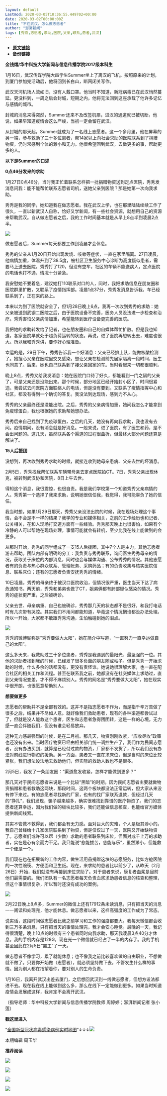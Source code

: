 ```yaml
---
layout: default
Lastmod: 2020-03-05T10:36:55.449702+00:00
date: 2020-03-02T00:00:00Z
title: "不在武汉，怎么做志愿者"
author: "澎湃新闻"
tags: [秀秀,志愿者,求助,医院,父亲,联系,患者,武汉]
---
```


* [**原文链接**](https://mp.weixin.qq.com/s/DgGk6X7YJ3jTShYrMA_62w)
* [**备份链接**](http://archive.today/yQbQP)


**金钱熠/华中科技大学新闻与信息传播学院2017级本科生**

1月16日，武汉传媒学院大四学生Summer坐上了离汉的飞机。按照原来的计划，到厦门参加完活动后，他将回到长白山，断网闭关写作。

武汉天河机场人流如旧，没有人戴口罩。他当时不知道，新冠病毒已在武汉悄然蔓延。更没料到，一周之后会封城，短期之内，他将无法回到这座承载了他许多记忆与感情的城市。

封城的消息来得突然，Summer还来不及改签机票，进汉的通道就已被切断。他说，如果早知道疫情会这么严峻，当初一定会留在武汉。

从封城的那天起，Summer就成为了一名线上志愿者。这一个多月里，他在屏幕的另一端，参与救助了三十多位患者，帮14家以上向社会求助的医院联系到了捐赠物资，仍时常感到个体的渺小和无力。他很希望回到武汉，去做更多的事，帮助更多的人。

  

**以下是Summer的口述**

**0点46分发来的求助**

1月27日0点46分，当时我正忙着联系怎样把一批捐赠物资送到定点医院，秀秀发消息问我：能不能帮忙联系志愿者司机，送她父亲到医院？那是她第一次向我求助。

秀秀是我的同学，她知道我在做志愿者。我在武汉上学，也在那里陆陆续续工作了很久，一直以新武汉人自称，恰好又学新闻，有一些社会资源，就想用自己的资源来帮助武汉。自从做志愿者之后，我的工作时间基本就是从早上8点半到凌晨2点半。  

![](/images/post/05b5b05f80e5e96c9cfe48d860949d15.jpg)

做志愿者后，Summer每天都要工作到凌晨才会休息。  
  

秀秀的父亲从1月20日开始出现发烧、咳嗽等症状，一直在家里隔离。27日凌晨，他病情加重，体温升到了38.5度，被社区卫生服务中心诊断为高度疑似患者，需要马上送去医院。秀秀打了120，但没有空车，社区的车辆不能送病人，定点医院的电话也打不通，情况十分紧急。

我安慰她不要着急，建议她打110联系对口的人，同时，我把求助信息在朋友圈和医院群里扩散，又联系了疫情指挥部。凌晨1点37分，秀秀发消息告诉我，车已经联系到了，正在来的路上。

本来以为到了医院就安全了，但1月28日晚上6点，我再一次收到秀秀的求助：她父亲被送到武钢二医院之后，由于医院设备不完善，医务人员没法进一步检查和治疗。秀秀害怕父亲病情加重，希望能转到医疗设备更完善的医院。

我把她的求助转发给了记者，也在朋友圈和自己的自媒体帮忙扩散。但是我也知道，各家医院早就处于超负荷运转的状态。再说，进了医院再想转出去，难度也很大。所以我和秀秀讲，要作好心理准备。

幸运的是，29日下午，秀秀告诉我一个好消息：父亲已经排上队，能做核酸检测了。她担心父亲在医院里交叉感染，想让父亲在检测前先居家隔离一段时间，医生也同意了。后来，她也自己联系到了接父亲回家的车。当时看起来一切都很顺利。

晚上8点，秀秀又给我发消息：她在医院门口待了好久，都能看到一门之隔的父亲了，可是父亲还是没能出来。那个时候，部分地区已经开始封小区了，时间很紧迫。我尝试去问医院方面联络人的电话，但是没有要到。又联系了疫情指挥中心和社区，都没有得到一个确切的答复。我没法到达现场，感到力不从心。

秀秀的父亲最终还是没能出院。之后，秀秀的父亲病情加重，她问我怎么才能拿到免疫球蛋白，我也根据她的求助帮她想办法。

秀秀后来自己找到了免疫球蛋白，之后的几天，她没有再向我求助，我也没有去问。疫情期间，没有消息就是好消息。一般来说，进了医院，有了医生和药，是不会出问题的。这几天，虽然联系各个渠道的过程很曲折，但最终大部分问题还算是解决了。

**15人后援团**

没想到，再次收到秀秀求助的时候，就接连收到她母亲患病、父亲去世的坏消息。

2月5日，秀秀找我帮忙联系车辆带母亲去定点医院拍CT。7日，秀秀父亲出现休克，被转到武汉协和医院，8日上午去世。

得知这个消息，我很震惊，也很自责。我是我们学校第一个知道秀秀父亲病情的人。秀秀第一个选择了我来求助，说明她很信任我，我觉得，我可能辜负了她的信任。

我当时想，如果1月29日那天，秀秀父亲没法出院的时候，我在现场处理这个事情，会不会是不一样的结果？我学的专业和媒体相关，之前的工作经历也和记者、公关相关，在和人现场打交道方面有一些经验。秀秀那天晚上也很害怕，如果有个冷静的人可以帮她在现场处理，事情可能就会有转机，至少比我在线上能做到的会更多。

从那时开始，秀秀的同学组成了一支15人后援团，其中7个人是主力，其他志愿者游击帮助。团队内部有明确的分工：我负责与秀秀联系，询问医生秀秀母亲的情况，获取关于床位的内部消息，同时也会与媒体沟通、公布秀秀的情况。其他志愿者有的负责与热心群众联系、管理帐务、采购药品；有的负责收集与核实医院信息、联系床位；还有的志愿者负责安抚秀秀的情绪。

10日凌晨，秀秀的母亲终于被汉口医院收治，但情况很严重，医生当天下达了病危通知书。两天前，秀秀和弟弟也做了CT，姐弟俩都有肺部疑似感染的情况。秀秀的症状更严重，之后被确诊。

父亲去世、母亲病重、自己也被确诊，秀秀那几天的状态都不是很好，和我打电话时有几次带有哭腔。其实我们不用问都能知道，毕竟这个情况搁谁都没办法处理。所以一开始，大家都不敢跟秀秀沟通，生怕触碰到她的泪点。  

![](/images/post/aa2a164fa1e2ccc012bdf7aac70f1744.jpg)

秀秀的微博昵称是“秀秀要做大太阳”，她在简介中写道，“一直努力一直幸运做自己的太阳”。

这么多天来，我救助过三十多位患者，秀秀是我遇到的最阳光、最坚强的一位。其他的求助者找到我的时候，已经发了很多负面的朋友圈或帖子。但是秀秀一开始求助的时候，什么多余的话都没有，更没有责怪谁。她说她很理解大家，也一直在配合社区的相关工作和流程。甚至在联系我之前，她都没有在社交媒体上求助过，直到父亲情况变差，才不得不麻烦别人。秀秀的网名是“秀秀要做大太阳”，她在现实中很开朗，也很愿意帮助别人。

**想要做更多**

志愿者的帮助并不是全部有效的。这并不是指志愿者不作为，而是指千辛万苦做了很多之后，结果并不尽如人意。就好像我们救助患者，现有的各种渠道都尝试过了，但就是没人能救这个患者，医生和志愿者急得团团转，这是一样的心境。无力感一直会伴随我们，但没有谁会轻易放弃。

这种无力感最强烈的时候，是在二月初。那几天，物资刚刚收紧，“应收尽收”政策也还没有出来。当时医疗物资已经由相关部门统一调控生产了，我们作为民间志愿者，没有办法买到，就算是已经付过款的物资，厂家都不发货了，所以我们没有办法对前线进行物资的援助。另一方面，患者又一直在求床位，但是当时的床位比较紧张，我们想法设法地去救助他们，但实际的救助人数也不是很多。

2月5日，我发了一条朋友圈：“渠道愈发收紧，怎样才能做到更多？”

那几天对于民间志愿者来说是一个比较“黑暗”的时期。因为民间志愿者主要就做物资捐赠和患者救助这两块，那段时间，这两个板块都没法正常运转，但大家从来没有停下来过。有的志愿者寻找新的厂家，也有的找厂家联系退款，但经过几天的“挣扎”，我们发现，骗子越来越多，确实很难找到靠谱的医疗物资了。我们的志愿者还算幸运，因为我们做的板块比较多，我们还能做信息核查，也能给官方媒体提供新闻线索。

其实不管救不救得到，我们都会有无力感。面对巨大的灾难，个人是极其渺小的。我自己曾经给十几家医院联系到了物资，但是仅仅过了一天，医院又开始缺物资了。志愿者们或许可以帮（少数）求助的患者联系到床位，但面对成千上万的求助者，实在是心有余而力不足。我只能说“悲能拔苦，慈能与乐”，虽然渺小，但能救一个便是一个。

我们现在也在拓展新的工作内容，做生活用品捐赠这块的志愿服务，比如方舱医院的一次性碗筷、方便面和卫生纸。现在，来求助的患者比以前少了，从昨天（2月26日）开始，我们就没有再接到床位求助了。对于患者来说，康复者血浆是目前他们最需要的。我们团队有一名志愿者每天负责血浆求助患者信息的核查和整理，但这个事情很复杂，所以暂时还没有成功的案例。  

![](/images/post/7d938394a80aa645359ff0de278871ea.jpg)

2月22日晚上8点多，Summer的微信上还有17912条未读消息，只有把当天的消息一一阅读和处理完，他才能休息。做志愿者以来，这样高强度的工作成为了常态。

说实话，这段时间做志愿者比我之前学习和工作的强度都要大。我每天微信都会收到三万多条消息，只有把当天的事情处理完，我才会安心睡觉。最晚的一天，我记得很清楚，晚上10点的时候有三个患者同时向我求助，那天我凌晨3点40分才休息。我的手机内存是128G，现在光一个微信就已经占了一半的内存了。我的手机甚至因此在2月5日“罢工”了一天。

做志愿者不像学习，累了就能休息；也不像我之前比较喜欢做的自由职业，不想做就不做了。只要你开始做（志愿者），就必须坚持做下去，不管发生什么样的事情。因为别人都在指望着你，要对别人的生命负责。

1月16日，我离开武汉出差去厦门，之后想回武汉到一线做志愿者，但想方设法都进不去。现在我在线上能做到这么多，那么在线下一定能做到更多。如果当时知道疫情会发展成这样，我肯定不会离开武汉。

（指导老师：华中科技大学新闻与信息传播学院教师 周婷婷；澎湃新闻记者 张小莲）

  

**戳这里进入**

“[全国新型冠状病毒感染病例实时地图](http://projects.thepaper.cn/thepaper-cases/839studio/feiyan/)”↓↓↓[![](/images/post/15a4bc01c19b9e56f61d4f79069e4c63.jpg)](http://projects.thepaper.cn/thepaper-cases/839studio/feiyan/)

本期编辑 周玉华  

  

**推荐阅读**

  

[![](/images/post/bfcdf769ac262801bec9b16cc6422555.jpg)](http://mp.weixin.qq.com/s?__biz=MjM5MzI5NTU3MQ==&mid=2651593304&idx=1&sn=671c6ca0c2dce031191827961bfc6acc&chksm=bd6187e48a160ef286888a28f152c27b9bee424aaf62b4785773dd82a50ef7da87681ec9c248&scene=21#wechat_redirect)

[![](/images/post/e8ccacbffdf511cddd49c428ad6e5ab3.jpg)](http://mp.weixin.qq.com/s?__biz=MjM5MzI5NTU3MQ==&mid=2651593389&idx=1&sn=4fc474dab2b95fbbcb5f3045cab47673&chksm=bd6187118a160e07658664371f334ae2f6d5244db0df811e2f62c821af19413ce0b44870cba5&scene=21#wechat_redirect)

[![](/images/post/f1f712a41c833b925f580fc6afb6134e.jpg)](http://mp.weixin.qq.com/s?__biz=MjM5MzI5NTU3MQ==&mid=2651592190&idx=1&sn=1c71ea092657d170ce72634620c5075e&chksm=bd6188428a160154df3260c291a14142a49847bdfdfdbd7d54f39d69d080fcb8db503724ac4a&scene=21#wechat_redirect)

[![](/images/post/faa036129172f4ba4cb775ad946d1eff.jpg)](https://a.app.qq.com/o/simple.jsp?pkgname=com.wondertek.paper)

